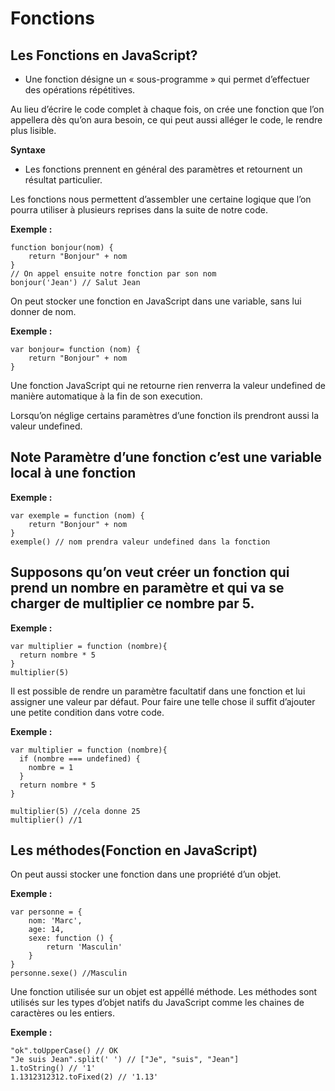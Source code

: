 # Fonctions

## Les Fonctions en JavaScript?

- Une fonction désigne un « sous-programme » qui permet d’effectuer des opérations répétitives.

Au lieu d’écrire le code complet à chaque fois, on crée une fonction que l’on appellera dès qu’on aura besoin, ce qui peut aussi alléger le code, le rendre plus lisible.

**Syntaxe**

- Les fonctions prennent en général des paramètres et retournent un résultat particulier.

Les fonctions nous permettent d’assembler une certaine logique que l’on pourra utiliser à plusieurs reprises dans la suite de notre code.

**Exemple :**

    function bonjour(nom) {
        return "Bonjour" + nom
    }
    // On appel ensuite notre fonction par son nom
    bonjour('Jean') // Salut Jean

On peut stocker une fonction en JavaScript dans une variable, sans lui donner de nom.

**Exemple :**

    var bonjour= function (nom) {
        return "Bonjour" + nom
    }

Une fonction JavaScript qui ne retourne rien renverra la valeur undefined de manière automatique à la fin de son execution.

Lorsqu’on néglige certains paramètres d’une fonction ils prendront aussi la valeur undefined.

## Note Paramètre d’une fonction c’est une variable local à une fonction

**Exemple :**
	
    var exemple = function (nom) {
        return "Bonjour" + nom
    }
    exemple() // nom prendra valeur undefined dans la fonction

## Supposons qu’on veut créer un fonction qui prend un nombre en paramètre et qui va se charger de multiplier ce nombre par 5.

**Exemple :**
	
    var multiplier = function (nombre){
      return nombre * 5
    }
    multiplier(5)

Il est possible de rendre un paramètre facultatif dans une fonction et lui assigner une valeur par défaut. Pour faire une telle chose il suffit d’ajouter une petite condition dans votre code.

**Exemple :**
	
    var multiplier = function (nombre){
      if (nombre === undefined) {
        nombre = 1
      }
      return nombre * 5
    }
 
    multiplier(5) //cela donne 25
    multiplier() //1

## Les méthodes(Fonction en JavaScript)

On peut aussi stocker une fonction dans une propriété d’un objet.

**Exemple :**
	
    var personne = {
        nom: 'Marc',
        age: 14,
        sexe: function () {
            return 'Masculin'
        }
    }
    personne.sexe() //Masculin

Une fonction utilisée sur un objet est appéllé méthode. Les méthodes sont utilisés sur les types d’objet natifs du JavaScript comme les chaines de caractères ou les entiers.

**Exemple :**
	
    "ok".toUpperCase() // OK
    "Je suis Jean".split(' ') // ["Je", "suis", "Jean"]
    1.toString() // '1'
    1.1312312312.toFixed(2) // '1.13'